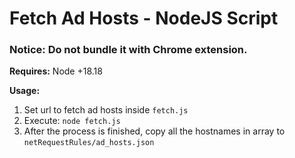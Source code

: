 # Fetch Ad Hosts - NodeJS Script
### Notice: Do not bundle it with Chrome extension.

**Requires:** Node +18.18

**Usage:**
1. Set url to fetch ad hosts inside `fetch.js`
2. Execute: `node fetch.js`
3. After the process is finished, copy all the hostnames in array to `netRequestRules/ad_hosts.json`